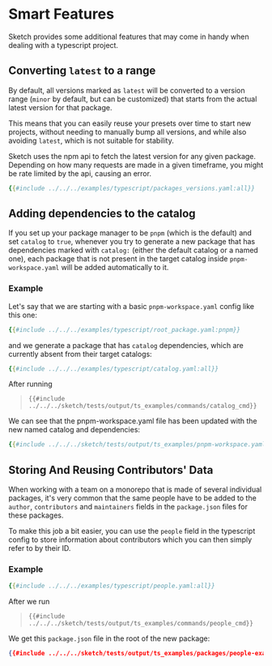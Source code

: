 # Smart Features

Sketch provides some additional features that may come in handy when dealing with a typescript project.

## Converting `latest` to a range

By default, all versions marked as `latest` will be converted to a version range (`minor` by default, but can be customized) that starts from the actual latest version for that package.

This means that you can easily reuse your presets over time to start new projects, without needing to manually bump all versions, and while also avoiding `latest`, which is not suitable for stability.

<div class="warning">

Sketch uses the npm api to fetch the latest version for any given package. Depending on how many requests are made in a given timeframe, you might be rate limited by the api, causing an error.
</div>


```yaml
{{#include ../../../examples/typescript/packages_versions.yaml:all}}
```


## Adding dependencies to the catalog

If you set up your package manager to be `pnpm` (which is the default) and set `catalog` to `true`, whenever you try to generate a new package that has dependencies marked with `catalog:` (either the default catalog or a named one), each package that is not present in the target catalog inside `pnpm-workspace.yaml` will be added automatically to it.

### Example

Let's say that we are starting with a basic `pnpm-workspace.yaml` config like this one:

```yaml
{{#include ../../../examples/typescript/root_package.yaml:pnpm}}
```

and we generate a package that has `catalog` dependencies, which are currently absent from their target catalogs:

```yaml
{{#include ../../../examples/typescript/catalog.yaml:all}}
```

After running 

>`{{#include ../../../sketch/tests/output/ts_examples/commands/catalog_cmd}}`

We can see that the pnpm-workspace.yaml file has been updated with the new named catalog and dependencies:

```yaml
{{#include ../../../sketch/tests/output/ts_examples/pnpm-workspace.yaml}}
```

## Storing And Reusing Contributors' Data

When working with a team on a monorepo that is made of several individual packages, it's very common that the same people have to be added to the `author`, `contributors` and `maintainers` fields in the `package.json` files for these packages. 

To make this job a bit easier, you can use the `people` field in the typescript config to store information about contributors which you can then simply refer to by their ID.

### Example

```yaml
{{#include ../../../examples/typescript/people.yaml:all}}
```

After we run

>`{{#include ../../../sketch/tests/output/ts_examples/commands/people_cmd}}`

We get this `package.json` file in the root of the new package:

```json
{{#include ../../../sketch/tests/output/ts_examples/packages/people-example/package.json}}
```
